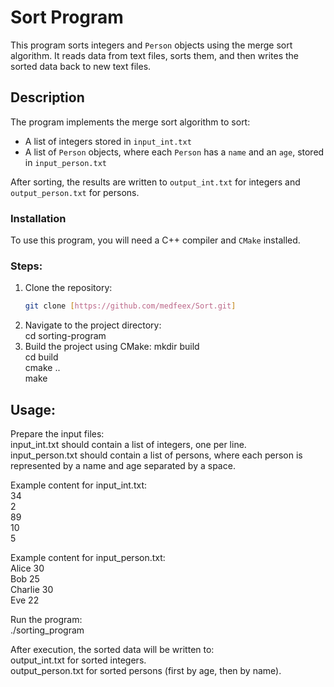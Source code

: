# Sort Program

This program sorts integers and `Person` objects using the merge sort algorithm. It reads data from text files, sorts them, and then writes the sorted data back to new text files.

## Description

The program implements the merge sort algorithm to sort:  
- A list of integers stored in `input_int.txt`  
- A list of `Person` objects, where each `Person` has a `name` and an `age`, stored in `input_person.txt`  

After sorting, the results are written to `output_int.txt` for integers and `output_person.txt` for persons.

### Installation

To use this program, you will need a C++ compiler and `CMake` installed.

### Steps:

1. Clone the repository:  
   ```bash  
   git clone [https://github.com/medfeex/Sort.git]  
2. Navigate to the project directory:  
   cd sorting-program  
3. Build the project using CMake: 
   mkdir build  
   cd build  
   cmake ..  
   make  
   
## Usage:

Prepare the input files:  
input_int.txt should contain a list of integers, one per line.  
input_person.txt should contain a list of persons, where each person is represented by a name and age separated by a space.

Example content for input_int.txt:  
34  
2  
89  
10  
5  

Example content for input_person.txt:  
Alice 30  
Bob 25  
Charlie 30  
Eve 22  

Run the program:  
./sorting_program

After execution, the sorted data will be written to:  
output_int.txt for sorted integers.  
output_person.txt for sorted persons (first by age, then by name).

